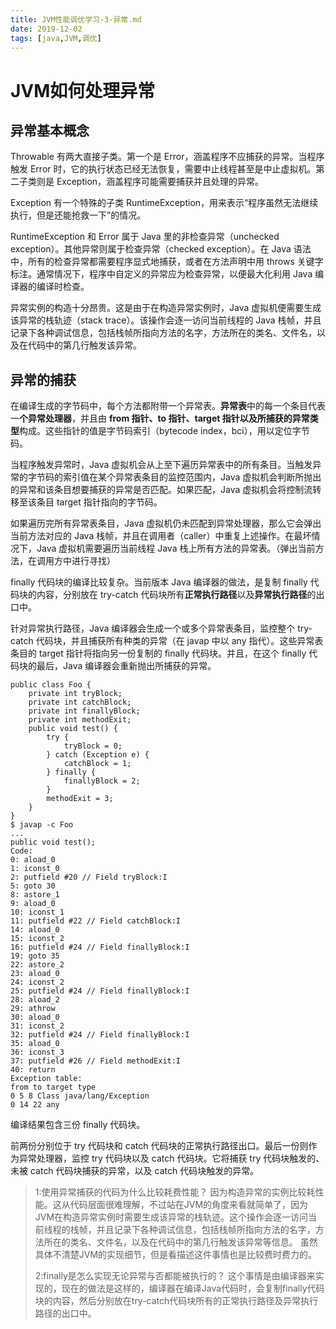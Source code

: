 ```yaml
---
title: JVM性能调优学习-3-异常.md
date: 2019-12-02
tags: [java,JVM,调优]
---
```




# JVM如何处理异常





## 异常基本概念

Throwable 有两大直接子类。第一个是 Error，涵盖程序不应捕获的异常。当程序触发 Error 时，它的执行状态已经无法恢复，需要中止线程甚至是中止虚拟机。第二子类则是 Exception，涵盖程序可能需要捕获并且处理的异常。

Exception 有一个特殊的子类 RuntimeException，用来表示“程序虽然无法继续执行，但是还能抢救一下”的情况。

RuntimeException 和 Error 属于 Java 里的非检查异常（unchecked exception）。其他异常则属于检查异常（checked exception）。在 Java 语法中，所有的检查异常都需要程序显式地捕获，或者在方法声明中用 throws 关键字标注。通常情况下，程序中自定义的异常应为检查异常，以便最大化利用 Java 编译器的编译时检查。

异常实例的构造十分昂贵。这是由于在构造异常实例时，Java 虚拟机便需要生成该异常的栈轨迹（stack trace）。该操作会逐一访问当前线程的 Java 栈帧，并且记录下各种调试信息，包括栈帧所指向方法的名字，方法所在的类名、文件名，以及在代码中的第几行触发该异常。

## 异常的捕获

在编译生成的字节码中，每个方法都附带一个异常表。**异常表**中的每一个条目代表一**个异常处理器**，并且由 **from 指针、to 指针、target 指针以及所捕获的异常类型**构成。这些指针的值是字节码索引（bytecode index，bci），用以定位字节码。

当程序触发异常时，Java 虚拟机会从上至下遍历异常表中的所有条目。当触发异常的字节码的索引值在某个异常表条目的监控范围内，Java 虚拟机会判断所抛出的异常和该条目想要捕获的异常是否匹配。如果匹配，Java 虚拟机会将控制流转移至该条目 target 指针指向的字节码。

如果遍历完所有异常表条目，Java 虚拟机仍未匹配到异常处理器，那么它会弹出当前方法对应的 Java 栈帧，并且在调用者（caller）中重复上述操作。在最坏情况下，Java 虚拟机需要遍历当前线程 Java 栈上所有方法的异常表。（弹出当前方法，在调用方中进行寻找）

finally 代码块的编译比较复杂。当前版本 Java 编译器的做法，是复制 finally 代码块的内容，分别放在 try-catch 代码块所有**正常执行路径**以及**异常执行路径**的出口中。

针对异常执行路径，Java 编译器会生成一个或多个异常表条目，监控整个 try-catch 代码块，并且捕获所有种类的异常（在 javap 中以 any 指代）。这些异常表条目的 target 指针将指向另一份复制的 finally 代码块。并且，在这个 finally 代码块的最后，Java 编译器会重新抛出所捕获的异常。

```
public class Foo {
	private int tryBlock;
	private int catchBlock;
	private int finallyBlock;
	private int methodExit;
	public void test() {
		try {
			tryBlock = 0;
		} catch (Exception e) {
			catchBlock = 1;
		} finally {
        	finallyBlock = 2;
        }
    	methodExit = 3;
    }
}
$ javap -c Foo
...
public void test();
Code:
0: aload_0
1: iconst_0
2: putfield #20 // Field tryBlock:I
5: goto 30
8: astore_1
9: aload_0
10: iconst_1
11: putfield #22 // Field catchBlock:I
14: aload_0
15: iconst_2
16: putfield #24 // Field finallyBlock:I
19: goto 35
22: astore_2
23: aload_0
24: iconst_2
25: putfield #24 // Field finallyBlock:I
28: aload_2
29: athrow
30: aload_0
31: iconst_2
32: putfield #24 // Field finallyBlock:I
35: aload_0
36: iconst_3
37: putfield #26 // Field methodExit:I
40: return
Exception table: 
from to target type
0 5 8 Class java/lang/Exception
0 14 22 any	
```

编译结果包含三份 finally 代码块。

前两份分别位于 try 代码块和 catch 代码块的正常执行路径出口。最后一份则作为异常处理器，监控 try 代码块以及 catch 代码块。它将捕获 try 代码块触发的、未被 catch 代码块捕获的异常，以及 catch 代码块触发的异常。



>   1:使用异常捕获的代码为什么比较耗费性能？
> 因为构造异常的实例比较耗性能。这从代码层面很难理解，不过站在JVM的角度来看就简单了，因为JVM在构造异常实例时需要生成该异常的栈轨迹。这个操作会逐一访问当前线程的栈帧，并且记录下各种调试信息，包括栈帧所指向方法的名字，方法所在的类名、文件名，以及在代码中的第几行触发该异常等信息。
> 虽然具体不清楚JVM的实现细节，但是看描述这件事情也是比较费时费力的。
>
> 2:finally是怎么实现无论异常与否都能被执行的？
> 这个事情是由编译器来实现的，现在的做法是这样的，编译器在编译Java代码时，会复制finally代码块的内容，然后分别放在try-catch代码块所有的正常执行路径及异常执行路径的出口中。  



















